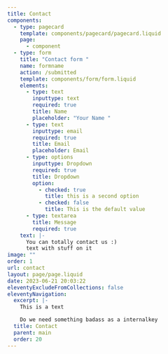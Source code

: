```yaml
---
title: Contact
components:
  - type: pagecard
    template: components/pagecard/pagecard.liquid
    page:
      - component
  - type: form
    title: "Contact form "
    name: formname
    action: /submitted
    template: components/form/form.liquid
    elements:
      - type: text
        inputtype: text
        required: true
        title: Name
        placeholder: "Your Name "
      - type: text
        inputtype: email
        required: true
        title: Email
        placeholder: Email
      - type: options
        inputtype: Dropdown
        required: true
        title: Dropdown
        option:
          - checked: true
            title: this is a second option
          - checked: false
            title: This is the default value
      - type: textarea
        title: Message
        required: true
    text: |-
      Y﻿ou can totally contact us :) 
      t﻿ext with stuff on it 
image: ""
order: 1
url: contact
layout: page/page.liquid
date: 2023-06-21 20:03:22
eleventyExcludeFromCollections: false
eleventyNavigation:
  excerpt: |-
    This is a text 

    D﻿o we need something badass as a internalkey 
  title: Contact
  parent: main
  order: 20
---
```

